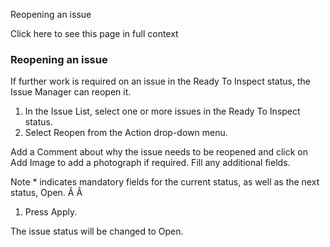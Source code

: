 Reopening an issue

Click here to see this page in full context

###  Reopening an issue

If further work is required on an issue in the Ready To Inspect status, the
Issue Manager can reopen it.

  1. In the Issue List, select one or more issues in the Ready To Inspect status. 
  2. Select Reopen from the Action drop-down menu. 

Add a Comment about why the issue needs to be reopened and click on Add Image
to add a photograph if required. Fill any additional fields.

Note  * indicates mandatory fields for the current status, as well as the next
status, Open. Â Â

  1. Press Apply. 

The issue status will be changed to Open.

